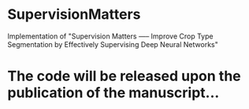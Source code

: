 # SupervisionMatters
Implementation of "Supervision Matters —– Improve Crop Type Segmentation by Effectively Supervising Deep Neural Networks"

# The code will be released upon the publication of the manuscript...
